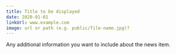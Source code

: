 ```yaml
---
title: Title to be displayed
date: 2020-01-01
linkUrl: www.example.com
image: url or path (e.g. public/file-name.jpg)?
---
```


Any additional information you want to include about the news item.
